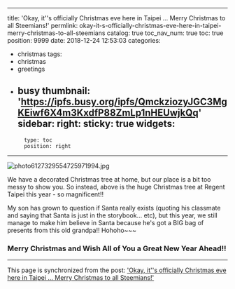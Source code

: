 
---
title: 'Okay, it''s officially Christmas eve here in Taipei ... Merry Christmas to all Steemians!'
permlink: okay-it-s-officially-christmas-eve-here-in-taipei-merry-christmas-to-all-steemians
catalog: true
toc_nav_num: true
toc: true
position: 9999
date: 2018-12-24 12:53:03
categories:
- christmas
tags:
- christmas
- greetings
- busy
thumbnail: 'https://ipfs.busy.org/ipfs/QmckziozyJGC3MgKEiwf6X4m3KxdfP88ZmLp1nHEUwjkQq'
sidebar:
    right:
        sticky: true
widgets:
    -
        type: toc
        position: right
---


![photo6127329554725971994.jpg](https://ipfs.busy.org/ipfs/QmckziozyJGC3MgKEiwf6X4m3KxdfP88ZmLp1nHEUwjkQq)

We have a decorated Christmas tree at home, but our place is a bit too messy to show you. So instead, above is the huge Christmas tree at Regent Taipei this year - so magnificent!! 

My son has grown to question if Santa really exists (quoting his classmate and saying that Santa is just in the storybook... etc), but this year, we still manage to make him believe in Santa because he's got a BIG bag of presents from this old grandpa!! Hohoho~~~ 

### Merry Christmas and Wish All of You a Great New Year Ahead!!


- - -

This page is synchronized from the post: ['Okay, it''s officially Christmas eve here in Taipei ... Merry Christmas to all Steemians!'](https://steemit.com/@deanliu/okay-it-s-officially-christmas-eve-here-in-taipei-merry-christmas-to-all-steemians)
